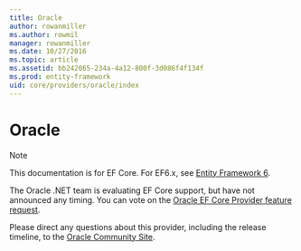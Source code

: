```yaml
---
title: Oracle
author: rowanmiller
ms.author: rowmil
manager: rowanmiller
ms.date: 10/27/2016
ms.topic: article
ms.assetid: bb242065-234a-4a12-800f-3d086f4f134f
ms.prod: entity-framework
uid: core/providers/oracle/index
---
```

# Oracle

> [!NOTE]
> This documentation is for EF Core. For EF6.x, see [Entity Framework 6](../../../ef6/index.md).

The Oracle .NET team is evaluating EF Core support, but have not announced any timing. You can vote on the [Oracle EF Core Provider feature request](https://apex.oracle.com/pls/apex/f?p=18357:39:105422858407495::NO::P39_ID:28241).

Please direct any questions about this provider, including the release timeline, to the [Oracle Community Site](https://community.oracle.com/).
